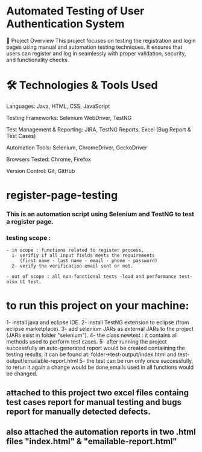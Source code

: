 # Automated Testing of User Authentication System

📌 Project Overview
This project focuses on testing the registration and login pages using manual and 
automation testing techniques. It ensures that users can register and 
log in seamlessly with proper validation, security, and functionality checks.

# 🛠 Technologies & Tools Used

Languages: Java, HTML, CSS, JavaScript

Testing Frameworks: Selenium WebDriver, TestNG

Test Management & Reporting: JIRA, TestNG Reports, Excel (Bug Report & Test Cases)

Automation Tools: Selenium, ChromeDriver, GeckoDriver

Browsers Tested: Chrome, Firefox

Version Control: Git, GitHub


# register-page-testing
### This is an automation script using Selenium and TestNG to test a register page.

### testing scope : 
    - in scope : functions related to register process,
      1- verifiy if all input fields meets the requirements 
         (first name - last name - email - phone - password)
      2- verify the verification email sent or not.
      
    - out of scope : all non-functional tests -load and performance test- also UI test.


# to run this project on your machine:
1- install java and eclipse IDE.
2- install TestNG extension to eclipse (from eclipse marketplace). 
3- add selenium JARs as external JARs to the project (JARs exist in folder "selenium").
4- the class newtest : it contains all methods used to perform test cases.
5- after running the project successfully an auto-generated report would be created contaiining the testing results, it can be found at:
    folder->test-output/index.html and test-output/emailable-report.html
5- the test can be run only once successfully, to rerun it again a change would be done,emails used in all functions would be changed.

## attached to this project two excel files containg test cases report for manual testing and bugs report for manually detected defects.
## also attached the automation reports in two .html files "index.html" & "emailable-report.html"


  

